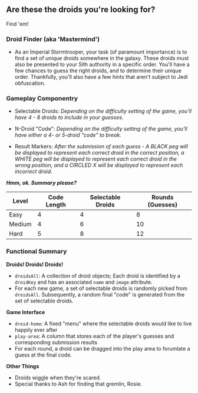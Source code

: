 ## Are these the droids you're looking for?

Find 'em!

### Droid Finder (aka 'Mastermind')
* As an Imperial Stormtrooper, your task (of paramount importance) is to find a set of unique droids somewhere in the galaxy. These droids must also be presented to your Sith authority in a specific order. You'll have a few chances to guess the right droids, and to determine their unique order. Thankfully, you'll also have a few hints that aren't subject to Jedi obfuscation.

### Gameplay Componentry ###
  * Selectable Droids: _Depending on the difficulty setting of the game, you'll have 4 - 8 droids to include in your guesses._
  
  * N-Droid "Code": _Depending on the difficulty setting of the game, you'll have either a 4- or 5-droid "code" to break._
  
  * Result Markers: _After the submission of each guess - A BLACK peg will be displayed to represent each correct droid in the correct position, a WHITE peg will be displayed to represent each correct droid in the wrong position, and a CIRCLED X will be displayed to represent each incorrect droid._


_**Hmm, ok. Summary please?**_

Level | Code Length | Selectable Droids | Rounds (Guesses)
--- | --- | --- | ---
Easy |  4  |  4  |  8
Medium |  4  |  6  |  10
Hard |  5  |  8  |  12

### Functional Summary ###

**Droids! Droids! Droids!**
* `droidsAll`: A collection of droid objects; Each droid is identified by a `droidKey` and has an associated `name` and `image` attribute.
* For each new game, a set of selectable droids is randomly picked from `droidsAll`. Subsequently, a random final "code" is generated from the set of selectable droids.

**Game Interface**
* `droid-home`: A fixed "menu" where the selectable droids would like to live happily ever after
* `play-area`: A column that stores each of the player's guesses and corresponding submission results
* For each round, a droid can be dragged into the play area to forumlate a guess at the final code.

**Other Things**
* Droids wiggle when they're scared.
* Special thanks to Ash for finding that gremlin, Rosie.

